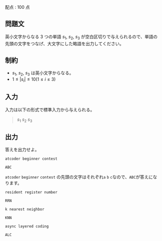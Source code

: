 配点 : $100$ 点

## 問題文

英小文字からなる $3$ つの単語 $s_1$, $s_2$, $s_3$ が空白区切りで与えられるので、単語の先頭の文字をつなげ、大文字にした略語を出力してください。

## 制約

- $s_1$, $s_2$, $s_3$ は英小文字からなる。
- $1 \leq |s_i| \leq 10 (1 \leq i \leq 3)$

## 入力

入力は以下の形式で標準入力から与えられる。

> $s_1$ $s_2$ $s_3$

## 出力

答えを出力せよ。

```input1
atcoder beginner contest
```

```output1
ABC
```

`atcoder` `beginner` `contest` の先頭の文字はそれぞれ`a` `b` `c`なので、`ABC`が答えになります。

```input2
resident register number
```

```output2
RRN
```

```input3
k nearest neighbor
```

```output3
KNN
```

```input4
async layered coding
```

```output4
ALC
```